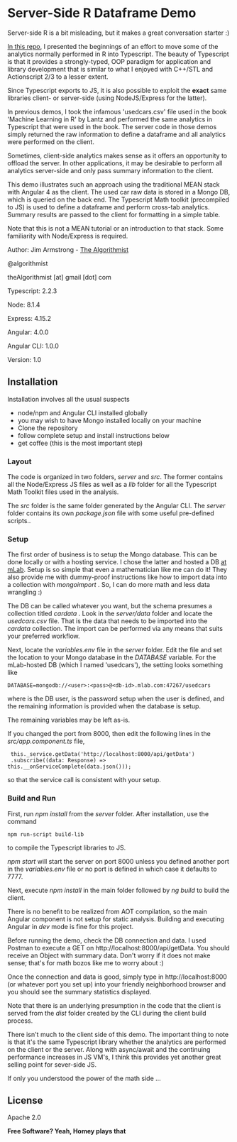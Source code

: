 # Server-Side R Dataframe Demo

Server-side R is a bit misleading, but it makes a great conversation starter :)

[In this repo], I presented the beginnings of an effort to move some of the analytics normally performed in R into Typescript.  The beauty of Typescript is that it provides a strongly-typed, OOP paradigm for application and library development that is similar to what I enjoyed with C++/STL and Actionscript 2/3 to a lesser extent.
 
Since Typescript exports to JS, it is also possible to exploit the **exact** same libraries client- or server-side (using NodeJS/Express for the latter).

In previous demos, I took the infamous 'usedcars.csv' file used in the book 'Machine Learning in R' by Lantz and performed the same analytics in Typescript that were used in the book.  The server code in those demos simply returned the raw information to define a dataframe and all analytics were performed on the client.

Sometimes, client-side analytics makes sense as it offers an opportunity to offload the server.  In other applications, it may be desirable to perform all analytics server-side and only pass summary information to the client.

This demo illustrates such an approach using the traditional MEAN stack with Angular 4 as the client.  The used car raw data is stored in a Mongo DB, which is queried on the back end.  The Typescript Math toolkit (precompiled to JS) is used to define a dataframe and perform cross-tab analytics.  Summary results are passed to the client for formatting in a simple table.

Note that this is not a MEAN tutorial or an introduction to that stack.  Some familiarity with Node/Express is required.


Author:  Jim Armstrong - [The Algorithmist]

@algorithmist

theAlgorithmist [at] gmail [dot] com

Typescript: 2.2.3

Node: 8.1.4

Express: 4.15.2

Angular: 4.0.0

Angular CLI: 1.0.0

Version: 1.0


## Installation

Installation involves all the usual suspects

  - node/npm and Angular CLI installed globally
  - you may wish to have Mongo installed locally on your machine
  - Clone the repository
  - follow complete setup and install instructions below
  - get coffee (this is the most important step)


### Layout

The code is organized in two folders, _server_ and _src_.  The former contains all the Node/Express JS files as well as a _lib_ folder for all the Typescript Math Toolkit files used in the analysis.

The _src_ folder is the same folder generated by the Angular CLI.  The _server_ folder contains its own _package.json_ file with some useful pre-defined scripts..
 

### Setup

The first order of business is to setup the Mongo database.  This can be done locally or with a hosting service.  I chose the latter and hosted a DB [at mLab].  Setup is so simple that even a mathematician like me can do it!  They also provide me with dummy-proof instructions like how to import data into a collection with _mongoimport_ .  So, I can do more math and less data wrangling :)

The DB can be called whatever you want, but the schema presumes a collection titled _cardata_ .  Look in the _server/data_ folder and locate the _usedcars.csv_ file.  That is the data that needs to be imported into the _cardata_ collection.  The import can be performed via any means that suits your preferred workflow.

Next, locate the _variables.env_ file in the _server_ folder.  Edit the file and set the location to your Mongo database in the _DATABASE_ variable.  For the mLab-hosted DB (which I named 'usedcars'), the setting looks something like

```
DATABASE=mongodb://<user>:<pass>@<db-id>.mlab.com:47267/usedcars
```

where <user> is the DB user, <pass> is the password setup when the user is defined, and the remaining information is provided when the database is setup.

The remaining variables may be left as-is.

If you changed the port from 8000, then edit the following lines in the _src/app.component.ts_ file,

```
 this._service.getData('http://localhost:8000/api/getData')
 .subscribe((data: Response) => this.__onServiceComplete(data.json()));
```

so that the service call is consistent with your setup.


### Build and Run

First, run _npm install_ from the _server_ folder.  After installation, use the command

```
npm run-script build-lib
```

to compile the Typescript libraries to JS.  

_npm start_ will start the server on port 8000 unless you defined another port in the _variables.env_ file or no port is defined in which case it defaults to 7777.

Next, execute _npm install_ in the main folder followed by _ng build_ to build the client.

There is no benefit to be realized from AOT compilation, so the main Angular component is not setup for static analysis.  Building and executing Angular in _dev_ mode is fine for this project.

Before running the demo, check the DB connection and data.  I used Postman to execute a GET on http://localhost:8000/api/getData.  You should receive an Object with summary data.  Don't worry if it does not make sense; that's for math bozos like me to worry about :)

Once the connection and data is good, simply type in http://localhost:8000 (or whatever port you set up) into your friendly neighborhood browser and you should see the summary statistics displayed.

Note that there is an underlying presumption in the code that the client is served from the _dist_ folder created by the CLI during the client build process.

There isn't much to the client side of this demo.  The important thing to note is that it's the same Typescript library whether the analytics are performed on the client or the server.  Along with async/await and the continuing performance increases in JS VM's, I think this provides yet another great selling point for sever-side JS.

If only you understood the power of the math side ...

License
----

Apache 2.0

**Free Software? Yeah, Homey plays that**

[//]: # (kudos http://stackoverflow.com/questions/4823468/store-comments-in-markdown-syntax)

[The Algorithmist]: <https://www.linkedin.com/in/jimarmstrong>

[In this repo]: <https://github.com/theAlgorithmist/TSDataFrame>

[at mLab]: <https://mlab.com/>
